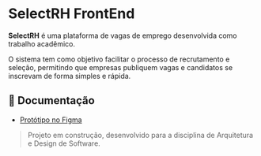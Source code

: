 # SelectRH FrontEnd

**SelectRH** é uma plataforma de vagas de emprego desenvolvida como trabalho acadêmico.

O sistema tem como objetivo facilitar o processo de recrutamento e seleção, permitindo que empresas publiquem vagas e candidatos se inscrevam de forma simples e rápida.
## 📄 Documentação
- [Protótipo no Figma](https://www.figma.com/design/qSaBVV82VSQBGqujrszZC5/SelectRh?node-id=0-1&p=f&t=IQKrP1jZT0BGYy9s-0)

> Projeto em construção, desenvolvido para a disciplina de Arquitetura e Design de Software.

